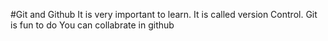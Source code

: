 #Git and Github 
It is very important to learn.
It is called version Control.
Git is fun to do 
You can collabrate in github

